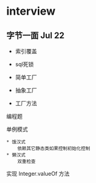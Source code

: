 # interview

## 字节一面 Jul 22

* 索引覆盖

* sql死锁

* 简单工厂

* 抽象工厂

* 工厂方法



编程题

单例模式

    * 饿汉式
        依赖其它静态类如果控制初始化控制
    * 懒汉式
        双重检查



实现 Integer.valueOf 方法